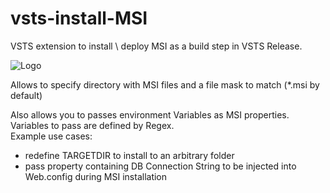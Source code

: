 # vsts-install-MSI

VSTS extension to install \ deploy MSI as a build step in VSTS Release.

![Logo](https://raw.githubusercontent.com/IvanBoyko/vsts-install-MSI/master/images/icon.png)

Allows to specify directory with MSI files and a file mask to match (*.msi by default)

Also allows you to passes environment Variables as MSI properties.<br>
Variables to pass are defined by Regex.<br>
Example use cases:
- redefine TARGETDIR to install to an arbitrary folder
- pass property containing DB Connection String to be injected into Web.config during MSI installation
